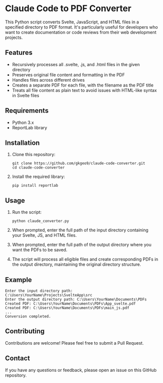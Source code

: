 # Claude Code to PDF Converter

This Python script converts Svelte, JavaScript, and HTML files in a specified directory to PDF format. It's particularly useful for developers who want to create documentation or code reviews from their web development projects.

## Features

- Recursively processes all .svelte, .js, and .html files in the given directory
- Preserves original file content and formatting in the PDF
- Handles files across different drives
- Creates a separate PDF for each file, with the filename as the PDF title
- Treats all file content as plain text to avoid issues with HTML-like syntax in Svelte files

## Requirements

- Python 3.x
- ReportLab library

## Installation

1. Clone this repository:
   ```
   git clone https://github.com/gkgeo9/claude-code-converter.git
   cd claude-code-converter
   ```

2. Install the required library:
   ```
   pip install reportlab
   ```

## Usage

1. Run the script:
   ```
   python claude_converter.py
   ```

2. When prompted, enter the full path of the input directory containing your Svelte, JS, and HTML files.

3. When prompted, enter the full path of the output directory where you want the PDFs to be saved.

4. The script will process all eligible files and create corresponding PDFs in the output directory, maintaining the original directory structure.

## Example

```
Enter the input directory path: C:\Users\YourName\Projects\SvelteApp\src
Enter the output directory path: C:\Users\YourName\Documents\PDFs
Created PDF: C:\Users\YourName\Documents\PDFs\App_svelte.pdf
Created PDF: C:\Users\YourName\Documents\PDFs\main_js.pdf
...
Conversion completed.
```

## Contributing

Contributions are welcome! Please feel free to submit a Pull Request.


## Contact

If you have any questions or feedback, please open an issue on this GitHub repository.
